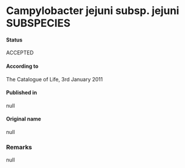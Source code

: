 Campylobacter jejuni subsp. jejuni SUBSPECIES
=======

#### Status
ACCEPTED

#### According to
The Catalogue of Life, 3rd January 2011

#### Published in
null

#### Original name
null

### Remarks
null
